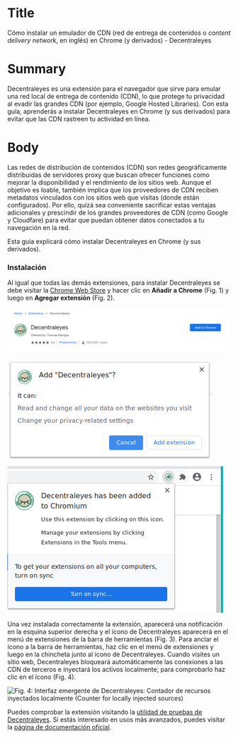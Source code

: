 # Title  #
Cómo instalar un emulador de CDN (red de entrega de contenidos o *content delivery network*, en inglés) en Chrome (y derivados) - Decentraleyes

# Summary #
Decentraleyes es una extensión para el navegador que sirve para emular una red local de entrega de contenido (CDN), lo que protege tu privacidad al evadir las grandes CDN (por ejemplo, Google Hosted Libraries). Con esta guía, aprenderás a instalar Decentraleyes en Chrome (y sus derivados) para evitar que las CDN rastreen tu actividad en línea.

# Body #
Las redes de distribución de contenidos (CDN) son redes geográficamente distribuidas de servidores proxy que buscan ofrecer funciones como mejorar la disponibilidad y el rendimiento de los sitios web. Aunque el objetivo es loable, también implica que los proveedores de CDN reciben metadatos vinculados con los sitios web que visitas (donde están configurados). Por ello, quizá sea conveniente sacrificar estas ventajas adicionales y prescindir de los grandes proveedores de CDN (como Google y Cloudfare) para evitar que puedan obtener datos conectados a tu navegación en la red.

Esta guía explicará cómo instalar Decentraleyes en Chrome (y sus derivados).

### Instalación ###

Al igual que todas las demás extensiones, para instalar Decentraleyes se debe visitar la [Chrome Web Store][1] y hacer clic en **Añadir a Chrome** (Fig. 1) y luego en **Agregar extensión** (Fig. 2).

![Fig. 1: Descarga Decentraleyes: Añadir a Chrome (*Add to Chrome*)](../../images/Chrome/decentraleyes-add.png?raw=true)

![Fig. 2: Agregar extensión (*Add extension*)](../../images/Chrome/decentraleyes-prompt.png?raw=true)

![Fig. 3: Notificación de instalación exitosa](../../images/Chrome/decentraleyes-notify.png?raw=true)

Una vez instalada correctamente la extensión, aparecerá una notificación en la esquina superior derecha y el ícono de Decentraleyes aparecerá en el menú de extensiones de la barra de herramientas (Fig. 3). Para anclar el ícono a la barra de herramientas, haz clic en el menú de extensiones y luego en la chincheta junto al ícono de Decentraleyes. Cuando visites un sitio web, Decentraleyes bloqueará automáticamente las conexiones a las CDN de terceros e inyectará los activos localmente; para comprobarlo haz clic en el ícono (Fig. 4).

![Fig. 4: Interfaz emergente de Decentraleyes: Contador de recursos inyectados localmente
(*Counter for locally injected sources*)](../../images/Chrome/decentraleyes-test.png?raw=true)

Puedes comprobar la extensión visitando la [utilidad de pruebas de Decentraleyes][2]. Si estás interesado en usos más avanzados, puedes visitar la [página de documentación oficial][3].

[1]: https://chrome.google.com/webstore/detail/decentraleyes/ldpochfccmkkmhdbclfhpagapcfdljkj

[2]: https://decentraleyes.org/test/

[3]: https://git.synz.io/Synzvato/decentraleyes/-/wikis/
